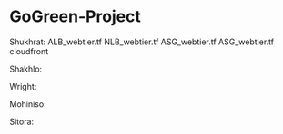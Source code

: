 # GoGreen-Project
Shukhrat:
ALB_webtier.tf
NLB_webtier.tf
ASG_webtier.tf
ASG_webtier.tf
cloudfront


Shakhlo:




Wright:




Mohiniso:




Sitora:


